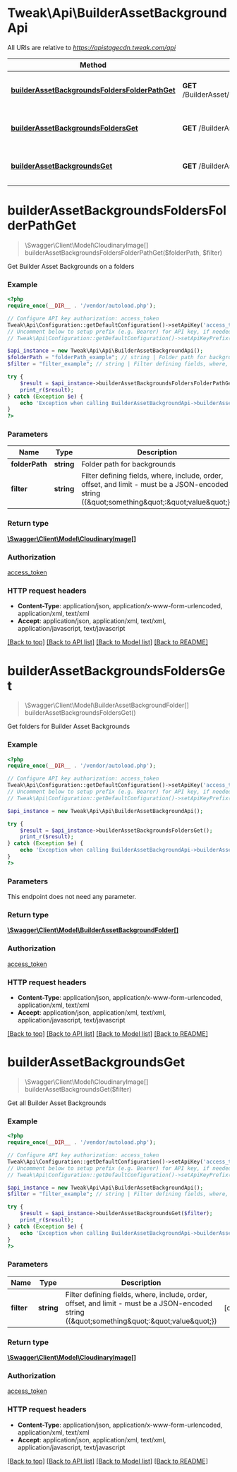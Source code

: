 # Tweak\Api\BuilderAssetBackgroundApi

All URIs are relative to *https://apistagecdn.tweak.com/api*

Method | HTTP request | Description
------------- | ------------- | -------------
[**builderAssetBackgroundsFoldersFolderPathGet**](BuilderAssetBackgroundApi.md#builderAssetBackgroundsFoldersFolderPathGet) | **GET** /BuilderAsset/backgrounds/folders/{folderPath} | Get Builder Asset Backgrounds on a folders
[**builderAssetBackgroundsFoldersGet**](BuilderAssetBackgroundApi.md#builderAssetBackgroundsFoldersGet) | **GET** /BuilderAsset/backgrounds/folders | Get folders for Builder Asset Backgrounds
[**builderAssetBackgroundsGet**](BuilderAssetBackgroundApi.md#builderAssetBackgroundsGet) | **GET** /BuilderAsset/backgrounds | Get all Builder Asset Backgrounds


# **builderAssetBackgroundsFoldersFolderPathGet**
> \Swagger\Client\Model\CloudinaryImage[] builderAssetBackgroundsFoldersFolderPathGet($folderPath, $filter)

Get Builder Asset Backgrounds on a folders

### Example
```php
<?php
require_once(__DIR__ . '/vendor/autoload.php');

// Configure API key authorization: access_token
Tweak\Api\Configuration::getDefaultConfiguration()->setApiKey('access_token', 'YOUR_API_KEY');
// Uncomment below to setup prefix (e.g. Bearer) for API key, if needed
// Tweak\Api\Configuration::getDefaultConfiguration()->setApiKeyPrefix('access_token', 'Bearer');

$api_instance = new Tweak\Api\Api\BuilderAssetBackgroundApi();
$folderPath = "folderPath_example"; // string | Folder path for backgrounds
$filter = "filter_example"; // string | Filter defining fields, where, include, order, offset, and limit - must be a JSON-encoded string ({\"something\":\"value\"})

try {
    $result = $api_instance->builderAssetBackgroundsFoldersFolderPathGet($folderPath, $filter);
    print_r($result);
} catch (Exception $e) {
    echo 'Exception when calling BuilderAssetBackgroundApi->builderAssetBackgroundsFoldersFolderPathGet: ', $e->getMessage(), PHP_EOL;
}
?>
```

### Parameters

Name | Type | Description  | Notes
------------- | ------------- | ------------- | -------------
 **folderPath** | **string**| Folder path for backgrounds |
 **filter** | **string**| Filter defining fields, where, include, order, offset, and limit - must be a JSON-encoded string ({\&quot;something\&quot;:\&quot;value\&quot;}) | [optional]

### Return type

[**\Swagger\Client\Model\CloudinaryImage[]**](../Model/CloudinaryImage.md)

### Authorization

[access_token](../../README.md#access_token)

### HTTP request headers

 - **Content-Type**: application/json, application/x-www-form-urlencoded, application/xml, text/xml
 - **Accept**: application/json, application/xml, text/xml, application/javascript, text/javascript

[[Back to top]](#) [[Back to API list]](../../README.md#documentation-for-api-endpoints) [[Back to Model list]](../../README.md#documentation-for-models) [[Back to README]](../../README.md)

# **builderAssetBackgroundsFoldersGet**
> \Swagger\Client\Model\BuilderAssetBackgroundFolder[] builderAssetBackgroundsFoldersGet()

Get folders for Builder Asset Backgrounds

### Example
```php
<?php
require_once(__DIR__ . '/vendor/autoload.php');

// Configure API key authorization: access_token
Tweak\Api\Configuration::getDefaultConfiguration()->setApiKey('access_token', 'YOUR_API_KEY');
// Uncomment below to setup prefix (e.g. Bearer) for API key, if needed
// Tweak\Api\Configuration::getDefaultConfiguration()->setApiKeyPrefix('access_token', 'Bearer');

$api_instance = new Tweak\Api\Api\BuilderAssetBackgroundApi();

try {
    $result = $api_instance->builderAssetBackgroundsFoldersGet();
    print_r($result);
} catch (Exception $e) {
    echo 'Exception when calling BuilderAssetBackgroundApi->builderAssetBackgroundsFoldersGet: ', $e->getMessage(), PHP_EOL;
}
?>
```

### Parameters
This endpoint does not need any parameter.

### Return type

[**\Swagger\Client\Model\BuilderAssetBackgroundFolder[]**](../Model/BuilderAssetBackgroundFolder.md)

### Authorization

[access_token](../../README.md#access_token)

### HTTP request headers

 - **Content-Type**: application/json, application/x-www-form-urlencoded, application/xml, text/xml
 - **Accept**: application/json, application/xml, text/xml, application/javascript, text/javascript

[[Back to top]](#) [[Back to API list]](../../README.md#documentation-for-api-endpoints) [[Back to Model list]](../../README.md#documentation-for-models) [[Back to README]](../../README.md)

# **builderAssetBackgroundsGet**
> \Swagger\Client\Model\CloudinaryImage[] builderAssetBackgroundsGet($filter)

Get all Builder Asset Backgrounds

### Example
```php
<?php
require_once(__DIR__ . '/vendor/autoload.php');

// Configure API key authorization: access_token
Tweak\Api\Configuration::getDefaultConfiguration()->setApiKey('access_token', 'YOUR_API_KEY');
// Uncomment below to setup prefix (e.g. Bearer) for API key, if needed
// Tweak\Api\Configuration::getDefaultConfiguration()->setApiKeyPrefix('access_token', 'Bearer');

$api_instance = new Tweak\Api\Api\BuilderAssetBackgroundApi();
$filter = "filter_example"; // string | Filter defining fields, where, include, order, offset, and limit - must be a JSON-encoded string ({\"something\":\"value\"})

try {
    $result = $api_instance->builderAssetBackgroundsGet($filter);
    print_r($result);
} catch (Exception $e) {
    echo 'Exception when calling BuilderAssetBackgroundApi->builderAssetBackgroundsGet: ', $e->getMessage(), PHP_EOL;
}
?>
```

### Parameters

Name | Type | Description  | Notes
------------- | ------------- | ------------- | -------------
 **filter** | **string**| Filter defining fields, where, include, order, offset, and limit - must be a JSON-encoded string ({\&quot;something\&quot;:\&quot;value\&quot;}) | [optional]

### Return type

[**\Swagger\Client\Model\CloudinaryImage[]**](../Model/CloudinaryImage.md)

### Authorization

[access_token](../../README.md#access_token)

### HTTP request headers

 - **Content-Type**: application/json, application/x-www-form-urlencoded, application/xml, text/xml
 - **Accept**: application/json, application/xml, text/xml, application/javascript, text/javascript

[[Back to top]](#) [[Back to API list]](../../README.md#documentation-for-api-endpoints) [[Back to Model list]](../../README.md#documentation-for-models) [[Back to README]](../../README.md)

